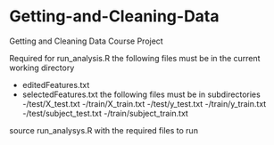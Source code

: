# Getting-and-Cleaning-Data
Getting and Cleaning Data Course Project

Required for run_analysis.R
the following files must be in the current working directory
- editedFeatures.txt
- selectedFeatures.txt
the following files must be in subdirectories
-/test/X_test.txt
-/train/X_train.txt
-/test/y_test.txt
-/train/y_train.txt
-/test/subject_test.txt
-/train/subject_train.txt

source run_analysys.R with the required files to run

